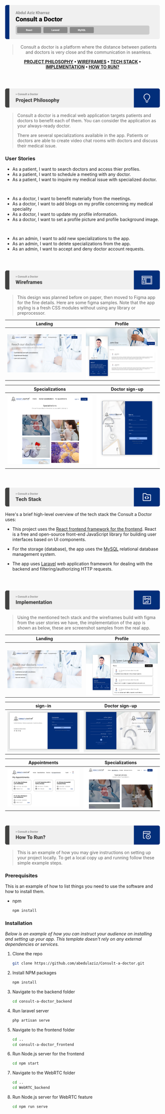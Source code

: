 <img src="./readme/title1.svg"/>

<div align="center">

> Consult a doctor is a platform where the distance between patients and doctors is very close and the communication in seamless.

**[PROJECT PHILOSOPHY](https://github.com/abedulaziz/Consult-a-doctor#-project-philosophy) • [WIREFRAMES](https://github.com/abedulaziz/Consult-a-doctor#-wireframes) • [TECH STACK](https://github.com/abedulaziz/Consult-a-doctor#-tech-stack) • [IMPLEMENTATION](https://github.com/abedulaziz/Consult-a-doctor#-impplementation) • [HOW TO RUN?](https://github.com/abedulaziz/Consult-a-doctor#-how-to-run)**

</div>

<br><br>


<img src="./readme/title2.svg" id="-project-philosophy"/>


> Consult a doctor is a medical web application targets patients and doctors to benefit each of them. You can consider the application as your always-ready doctor.
>
> There are several specializations available in the app. Patients or doctors are able to create video chat rooms with doctors and discuss their medical issue.

### User Stories
- As a patient, I want to search doctors and access thier profiles.
- As a patient, I want to schedule a meeting with any doctor.
- As a patient, I want to inquire my medical issue with specialized doctor.

<br>

- As a doctor, I want to benefit materially from the meetings.
- As a doctor, I want to add blogs on my profile concerning my medical speciality
- As a doctor, I want to update my profile information.
- As a doctor, I want to set a profile picture and profile background image.

<br>

- As an admin, I want to add new specializations to the app.
- As an admin, I want to delete specializations from the app.
- As an admin, I want to accept and deny doctor account requests.

<br><br>

<img src="./readme/title3.svg" id="-wireframes" />

> This design was planned before on paper, then moved to Figma app for the fine details. Here are some figma samples.
Note that the app styling is a fresh CSS modules without using any library or preprocessor.

| Landing  | Profile  |
| -----------------| -----|
| ![Landing](./readme/wireframes/figma-landing_page.png) | ![Profile](./readme/wireframes/figma-profile.png) |

| Specializations  | Doctor sign-up  |
| -----------------| -----|
| ![Landing](./readme/wireframes/figma-specializations.png) | ![Profile](./readme/wireframes/figma%20-%20doctor_sign_up.png) |

<!-- | Artists results  | Artist's Albums  |
| -----------------| -----|
| ![Artists results](https://github.com/julescript/spotifyndr/blob/master/demo/Artists_Page.jpg) | ![Artist's Albums](https://github.com/julescript/spotifyndr/blob/master/demo/Albums_Page.jpg) | -->


<br><br>

<img src="./readme/title4.svg" id="-tech-stack" />

Here's a brief high-level overview of the tech stack the Consult a Doctor uses:

- This project uses the [React frontend framework for the frontend](https://reactjs.org/). React is a free and open-source front-end JavaScript library for building user interfaces based on UI components.

- For the storage (database), the app uses the [MySQL](https://www.mysql.com/) relational database management system.

- The app uses [Laravel](https://laravel.com/) web application framework for dealing with the backend and filtering/authorizing HTTP requests.



<br><br>

<img src="./readme/title5.svg" id="-impplementation" />

> Using the mentioned tech stack and the wireframes build with figma from the user stories we have, the implementation of the app is shown as below, these are screenshot samples from the real app.

| Landing  | Profile  |
| -----------------| -----|
| ![Landing](./readme/wireframes/app-landing_page.png) | ![Profile](./readme/wireframes/app-profile.png) |

| sign-in | Doctor sign-up  |
| -----------------| -----|
| ![Landing](./readme/wireframes/app%20-%20sign_in.png) | ![Profile](./readme/wireframes/app%20-%20doctor_sign_up.png) |

| Appointments  |  Specializations |
| -----------------| -----|
| ![Landing](./readme/wireframes/app%20-%20appointments.png) | ![Profile](./readme/wireframes/app%20-%20specializations.png) |


<br><br>
<img src="./readme/title6.svg" id="-how-to-run" />


> This is an example of how you may give instructions on setting up your project locally.
To get a local copy up and running follow these simple example steps.

### Prerequisites

This is an example of how to list things you need to use the software and how to install them.
* npm
  ```sh
  npm install
  ```

### Installation

_Below is an example of how you can instruct your audience on installing and setting up your app. This template doesn't rely on any external dependencies or services._

1. Clone the repo
   ```sh
   git clone https://github.com/abedulaziz/Consult-a-doctor.git
   ```
2. Install NPM packages
   ```sh
   npm install
   ```
3. Navigate to the backend folder
   ```sh
   cd consult-a-doctor_backend
   ```
4. Run laravel server
   ```sh
   php artisan serve
   ```
5. Navigate to the frontend folder
   ```sh
   cd ..
   cd consult-a-doctor_frontend
   ```
6. Run Node.js server for the frontend
   ```sh
   cd npm start
   ```
6. Navigate to the WebRTC folder
   ```sh
   cd ..
   cd WebRTC_backend
   ```
6. Run Node.js server for WebRTC feature
   ```sh
   cd npm run serve
   ```


